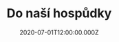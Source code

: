 ---
title: Do naší hospůdky
status: Published
date: 2020-07-01T12:00:00.000Z
text: |-
  Do naší hospůdky\
  vedou jen tři schůdky,\
  to je ten důvod, má milá,\
  že já tam raz, dva, tři jsem.\
  Z té naší hospody\
  stoupají tři schody,\
  to je ten důvod má milá,\
  že se jde tak těžko ven.

  Harmonika hraje tence\
  písničku divnou,\
  nejrůznější existence\
  přitom jihnou,\
  člověku zas oči svítí\
  po čase tklivém,\
  nevím čím to může býti,\
  asi pivem, asi tím pivem.

  Do naší hospůdky\
  vedou jen tři schůdky,\
  to je ten důvod, má milá,\
  že já tam raz, dva, tři jsem.\
  Z té naší hospody\
  stoupají tři schody,\
  to je ten důvod má milá,\
  že se jde tak těžko ven.
---